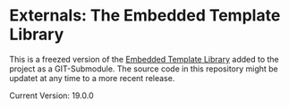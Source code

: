 # Externals: The Embedded Template Library
This is a freezed version of the [Embedded Template Library](https://github.com/ETLCPP/etl) added to the project as a GIT-Submodule. The source code in this repository might be updatet at any time to a more recent release. 

Current Version: 19.0.0
